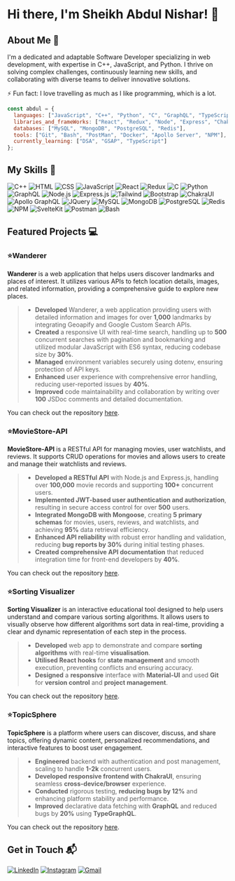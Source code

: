 # Hi there, I'm Sheikh Abdul Nishar! 👋

## About Me 🚀

I'm a dedicated and adaptable Software Developer specializing in web development, with expertise in C++, JavaScript, and Python. I thrive on solving complex challenges, continuously learning new skills, and collaborating with diverse teams to deliver innovative solutions.

⚡️ Fun fact: I love travelling as much as I like programming, which is a lot.

```js
const abdul = {
  languages: ["JavaScript", "C++", "Python", "C", "GraphQL", "TypeScript", "English", "Hindi", "Japanese"],
  libraries_and_frameWorks: ["React", "Redux", "Node", "Express", "ChakraUI", "TypeGraphQL", "jQuery", "Tailwind CSS", "SvelteKit", "Bootstrap", "MikroORM", "MaterialUI"],
  databases: ["MySQL", "MongoDB", "PostgreSQL", "Redis"],
  tools: ["Git", "Bash", "PostMan", "Docker", "Apollo Server", "NPM"],
  currently_learning: ["DSA", "GSAP", "TypeScript"]
};
```


## My Skills 🧠

![C++](https://img.shields.io/badge/C%2B%2B-00599C?style=flat-square&logo=c%2B%2B&logoColor=white)
![HTML](https://img.shields.io/badge/-HTML-E34F26?style=flat-square&logo=html5&logoColor=white)
![CSS](https://img.shields.io/badge/-CSS-1572B6?style=flat-square&logo=css3&logoColor=white)
![JavaScript](https://img.shields.io/badge/-JavaScript-F7DF1E?style=flat-square&logo=javascript&logoColor=black)
![React](https://img.shields.io/badge/-React-61DAFB?style=flat-square&logo=react&logoColor=black)
![Redux](https://img.shields.io/badge/Redux-593D88?style=flat-square&logo=redux&logoColor=white)
![C](https://img.shields.io/badge/C-00599C?style=flat-square&logo=c&logoColor=white)
![Python](https://img.shields.io/badge/Python-FFD43B?style=flat-square&logo=python&logoColor=blue)
![GraphQL](https://img.shields.io/badge/GraphQl-E10098?style=flat-square&logo=graphql&logoColor=white)
![Node.js](https://img.shields.io/badge/-Node.js-339933?style=flat-square&logo=node.js&logoColor=white)
![Express.js](https://img.shields.io/badge/Express%20js-000000?style=flat-square&logo=express&logoColor=white)
![Tailwind](https://img.shields.io/badge/Tailwind_CSS-38B2AC?style=flat-square&logo=tailwind-css&logoColor=white)
![Bootstrap](https://img.shields.io/badge/Bootstrap-563D7C?style=flat-square&logo=bootstrap&logoColor=white)
![ChakraUI](https://img.shields.io/badge/Chakra--UI-319795?style=flat-square&logo=chakra-ui&logoColor=white)
![Apollo GraphQL](https://img.shields.io/badge/Apollo%20GraphQL-311C87?&style=flat-square&logo=Apollo%20GraphQL&logoColor=white)
![JQuery](https://img.shields.io/badge/jQuery-0769AD?style=flat-sqaure&logo=jquery&logoColor=white)
![MySQL](https://img.shields.io/badge/MySQL-005C84?tyle=flat-square&logo=mysql&logoColor=white)
![MongoDB](https://img.shields.io/badge/MongoDB-4EA94B?style=flat-square&logo=mongodb&logoColor=white)
![PostgreSQL](https://img.shields.io/badge/PostgreSQL-316192?style=flat-square&logo=postgresql&logoColor=white)
![Redis](https://img.shields.io/badge/redis-%23DD0031.svg?&style=flat-square&logo=redis&logoColor=white)
![NPM](https://img.shields.io/badge/npm-CB3837?style=flat-square&logo=npm&logoColor=white)
![SvelteKit](https://img.shields.io/badge/Svelte%20Kit-FF3E00?style=flat-square&logo=svelte&logoColor=white)
![Postman](https://img.shields.io/badge/-Postman-FF6C37?style=flat-square&logo=postman&logoColor=white)
![Bash](https://img.shields.io/badge/Bash-4EAA25?style=flat-square&logo=gnubash&logoColor=fff)

## Featured Projects 💻

### ⭐️Wanderer

**Wanderer** is a web application that helps users discover landmarks and places of interest. It utilizes various APIs to fetch location details, images, and related information, providing a comprehensive guide to explore new places.

>- **Developed** Wanderer, a web application providing users with detailed information and images for over **1,000** landmarks by integrating Geoapify and Google Custom Search APIs.
>- **Created** a responsive UI with real-time search, handling up to **500** concurrent searches with pagination and bookmarking and utilized modular JavaScript with ES6 syntax, reducing codebase size by **30%**.
>- **Managed** environment variables securely using dotenv, ensuring protection of API keys.
>- **Enhanced** user experience with comprehensive error handling, reducing user-reported issues by **40%**.
>- **Improved** code maintainability and collaboration by writing over **100** JSDoc comments and detailed documentation.

You can check out the repository [here](https://github.com/abdul-nishar/Wanderer).

### ⭐️MovieStore-API

**MovieStore-API** is a RESTful API for managing movies, user watchlists, and reviews. It supports CRUD operations for movies and allows users to create and manage their watchlists and reviews.

>- **Developed a RESTful API** with Node.js and Express.js, handling over **100,000** movie records and supporting **100+** concurrent users.
>- **Implemented JWT-based user authentication and authorization**, resulting in secure access control for over **500** users.
>- **Integrated MongoDB with Mongoose**, creating **5 primary schemas** for movies, users, reviews, and watchlists, and achieving **95%** data retrieval efficiency.
>- **Enhanced API reliability** with robust error handling and validation, reducing **bug reports by 30%** during initial testing phases.
>- **Created comprehensive API documentation** that reduced integration time for front-end developers by **40%**.

You can check out the repository [here](https://github.com/abdul-nishar/MovieStore-API).

### ⭐️Sorting Visualizer

**Sorting Visualizer** is an interactive educational tool designed to help users understand and compare various sorting algorithms. It allows users to visually observe how different algorithms sort data in real-time, providing a clear and dynamic representation of each step in the process.

>- **Developed** web app to demonstrate and compare **sorting algorithms** with real-time **visualisation**.
>- **Utilised React hooks** for **state management** and smooth execution, preventing conflicts and ensuring accuracy.
>- **Designed** a **responsive** interface with **Material-UI** and used **Git** for **version control** and **project management**.

You can check out the repository [here](https://github.com/abdul-nishar/Sorting-Visualizer).

### ⭐️TopicSphere

**TopicSphere** is a platform where users can discover, discuss, and share topics, offering dynamic content, personalized recommendations, and interactive features to boost user engagement.

>- **Engineered** backend with authentication and post management, scaling to handle **1-2k** concurrent users.
>- **Developed responsive frontend with ChakraUI**, ensuring seamless **cross-device/browser** experience.
>- **Conducted** rigorous testing, **reducing bugs by 12%** and enhancing platform stability and performance.
>- **Improved** declarative data fetching with **GraphQL** and reduced bugs by **20%** using **TypeGraphQL**.

You can check out the repository [here](https://github.com/abdul-nishar/TopicSphere).

## Get in Touch 📬

[![LinkedIn](https://img.shields.io/badge/LinkedIn-0077B5?style=for-the-badge&logo=linkedin&logoColor=white)](https://www.linkedin.com/in/sheikh-abdul-nishar-3009ba156)
[![Instagram](https://img.shields.io/badge/Instagram-E4405F?style=for-the-badge&logo=instagram&logoColor=white)](https://www.instagram.com/abdul_nisar_007/)
[![Gmail](https://img.shields.io/badge/Gmail-D14836?style=for-the-badge&logo=gmail&logoColor=white)](mailto:sheikhabdul285@gmail.com)

